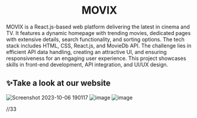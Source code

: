 
<h1 align="center">   MOVIX </h1>
MOVIX is a React.js-based web platform delivering the latest in cinema and TV. It features a dynamic homepage with trending movies, dedicated pages with extensive details, search functionality, and sorting options. The tech stack includes HTML, CSS, React.js, and MovieDb API. The challenge lies in efficient API data handling, creating an attractive UI, and ensuring responsiveness for an engaging user experience. This project showcases skills in front-end development, API integration, and UI/UX design.


## :sparkles:Take a look at our website 
<p align="center">

![Screenshot 2023-10-06 190117](https://github.com/nimishsara12/Cinetrek/assets/84761132/50afd4f3-ad44-4b47-a6a4-8fc85fd6909a)
![image](https://github.com/nimishsara12/Cinetrek/assets/84761132/022718ef-a889-471c-8d82-42b7adc06092)
![image](https://github.com/nimishsara12/Cinetrek/assets/84761132/8934a90a-a490-444d-a27d-161babe425a4)


//33

